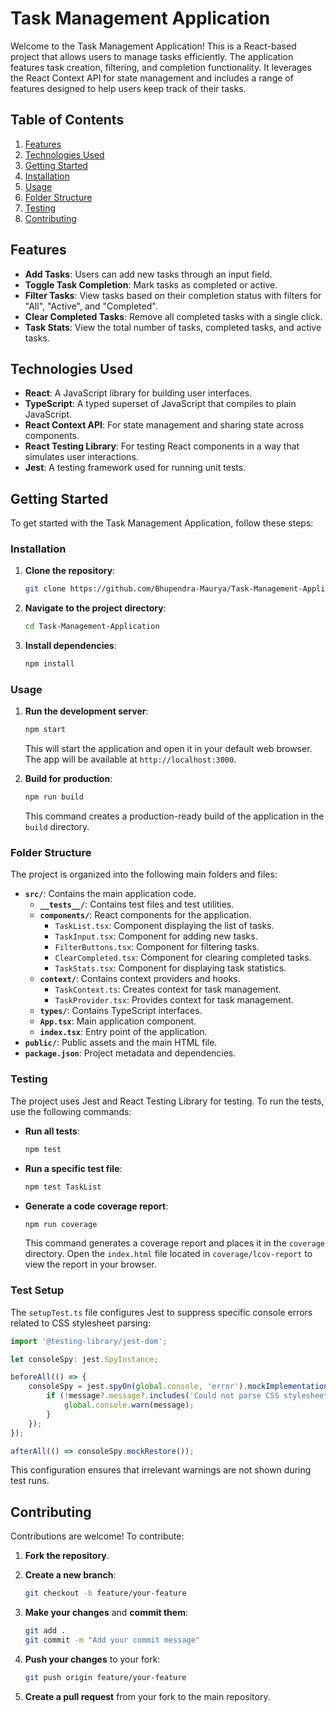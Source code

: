 
# Task Management Application

Welcome to the Task Management Application! This is a React-based project that allows users to manage tasks efficiently. The application features task creation, filtering, and completion functionality. It leverages the React Context API for state management and includes a range of features designed to help users keep track of their tasks.

## Table of Contents

1. [Features](#features)
2. [Technologies Used](#technologies-used)
3. [Getting Started](#getting-started)
4. [Installation](#installation)
5. [Usage](#usage)
6. [Folder Structure](#folder-structure)
7. [Testing](#testing)
8. [Contributing](#contributing)


## Features

- **Add Tasks**: Users can add new tasks through an input field.
- **Toggle Task Completion**: Mark tasks as completed or active.
- **Filter Tasks**: View tasks based on their completion status with filters for "All", "Active", and "Completed".
- **Clear Completed Tasks**: Remove all completed tasks with a single click.
- **Task Stats**: View the total number of tasks, completed tasks, and active tasks.

## Technologies Used

- **React**: A JavaScript library for building user interfaces.
- **TypeScript**: A typed superset of JavaScript that compiles to plain JavaScript.
- **React Context API**: For state management and sharing state across components.
- **React Testing Library**: For testing React components in a way that simulates user interactions.
- **Jest**: A testing framework used for running unit tests.

## Getting Started

To get started with the Task Management Application, follow these steps:

### Installation

1. **Clone the repository**:

   ```bash
   git clone https://github.com/Bhupendra-Maurya/Task-Management-Application.git
   ```

2. **Navigate to the project directory**:

   ```bash
   cd Task-Management-Application
   ```

3. **Install dependencies**:

   ```bash
   npm install
   ```

### Usage

1. **Run the development server**:

   ```bash
   npm start
   ```

   This will start the application and open it in your default web browser. The app will be available at `http://localhost:3000`.

2. **Build for production**:

   ```bash
   npm run build
   ```

   This command creates a production-ready build of the application in the `build` directory.

### Folder Structure

The project is organized into the following main folders and files:

- **`src/`**: Contains the main application code.
  - **`__tests__/`**: Contains test files and test utilities.
  - **`components/`**: React components for the application.
    - `TaskList.tsx`: Component displaying the list of tasks.
    - `TaskInput.tsx`: Component for adding new tasks.
    - `FilterButtons.tsx`: Component for filtering tasks.
    - `ClearCompleted.tsx`: Component for clearing completed tasks.
    - `TaskStats.tsx`: Component for displaying task statistics.
  - **`context/`**: Contains context providers and hooks.
    - `TaskContext.ts`: Creates context for task management.
    - `TaskProvider.tsx`: Provides context for task management.
  - **`types/`**: Contains TypeScript interfaces.
  - **`App.tsx`**: Main application component.
  - **`index.tsx`**: Entry point of the application.
- **`public/`**: Public assets and the main HTML file.
- **`package.json`**: Project metadata and dependencies.

### Testing

The project uses Jest and React Testing Library for testing. To run the tests, use the following commands:

- **Run all tests**:

  ```bash
  npm test
  ```

- **Run a specific test file**:

  ```bash
  npm test TaskList
  ```

- **Generate a code coverage report**:

  ```bash
  npm run coverage
  ```

  This command generates a coverage report and places it in the `coverage` directory. Open the `index.html` file located in `coverage/lcov-report` to view the report in your browser.

### Test Setup

The `setupTest.ts` file configures Jest to suppress specific console errors related to CSS stylesheet parsing:

```typescript
import '@testing-library/jest-dom';

let consoleSpy: jest.SpyInstance;

beforeAll(() => {
    consoleSpy = jest.spyOn(global.console, 'error').mockImplementation((message) => {
        if (!message?.message?.includes('Could not parse CSS stylesheet')) {
            global.console.warn(message);
        }
    });
});

afterAll(() => consoleSpy.mockRestore());
```

This configuration ensures that irrelevant warnings are not shown during test runs.

## Contributing

Contributions are welcome! To contribute:

1. **Fork the repository**.
2. **Create a new branch**:

   ```bash
   git checkout -b feature/your-feature
   ```

3. **Make your changes** and **commit them**:

   ```bash
   git add .
   git commit -m "Add your commit message"
   ```

4. **Push your changes** to your fork:

   ```bash
   git push origin feature/your-feature
   ```

5. **Create a pull request** from your fork to the main repository.


